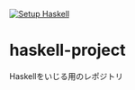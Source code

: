 [![Setup Haskell](https://github.com/maysay-D/haskell-project/actions/workflows/haskell.yml/badge.svg?branch=main)](https://github.com/maysay-D/haskell-project/actions/workflows/haskell.yml)

# haskell-project
Haskellをいじる用のレポジトリ
